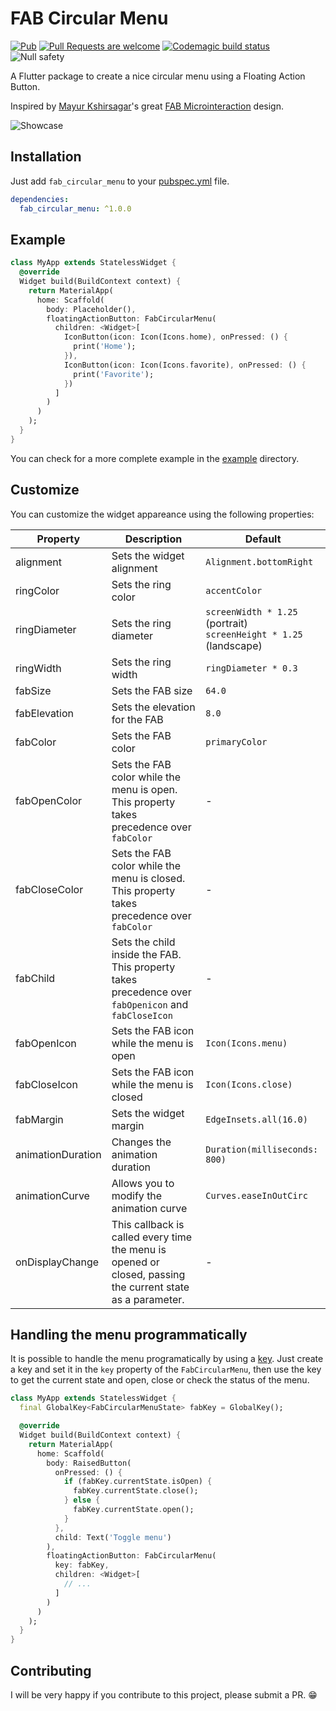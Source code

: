 # FAB Circular Menu 
[![Pub](https://img.shields.io/pub/v/fab_circular_menu.svg)](https://pub.dev/packages/fab_circular_menu)
[![Pull Requests are welcome](https://img.shields.io/badge/license-MIT-blue)](https://github.com/marianocordoba/fab-circular-menu/blob/master/LICENSE)
[![Codemagic build status](https://api.codemagic.io/apps/5cf6ad31434563000a9534d5/5cf6ad31434563000a9534d4/status_badge.svg)](https://codemagic.io/apps/5cf6ad31434563000a9534d5/5cf6ad31434563000a9534d4/latest_build)
![Null safety](https://img.shields.io/badge/null%20safety-true-brightgreen)

A Flutter package to create a nice circular menu using a Floating Action Button.

Inspired by [Mayur Kshirsagar](https://dribbble.com/mayurksgr)'s great [FAB Microinteraction](https://dribbble.com/shots/4354100-Daily-UI-Challenge-Day-75-FAB-Microinteraction) design.

![Showcase](https://i.imgur.com/ErrNnAw.gif)

## Installation

Just add `fab_circular_menu` to your [pubspec.yml](https://flutter.io/using-packages/) file.

```yml
dependencies:
  fab_circular_menu: ^1.0.0
```

## Example

```dart
class MyApp extends StatelessWidget {
  @override
  Widget build(BuildContext context) {
    return MaterialApp(
      home: Scaffold(
        body: Placeholder(),
        floatingActionButton: FabCircularMenu(
          children: <Widget>[
            IconButton(icon: Icon(Icons.home), onPressed: () {
              print('Home');
            }),
            IconButton(icon: Icon(Icons.favorite), onPressed: () {
              print('Favorite');
            })
          ]
        )
      )
    );
  }
}
```

You can check for a more complete example in the [example](https://github.com/marianocordoba/fab-circular-menu/tree/master/example) directory.

## Customize

You can customize the widget appareance using the following properties:

| Property  | Description | Default |
|----------|-------------|---------|
| alignment | Sets the widget alignment | `Alignment.bottomRight` |
| ringColor | Sets the ring color | `accentColor` |
| ringDiameter | Sets the ring diameter | `screenWidth * 1.25` (portrait) <br> `screenHeight * 1.25` (landscape) |
| ringWidth | Sets the ring width | `ringDiameter * 0.3` |
| fabSize | Sets the FAB size | `64.0` |
| fabElevation | Sets the elevation for the FAB | `8.0` |
| fabColor | Sets the FAB color | `primaryColor` |
| fabOpenColor | Sets the FAB color while the menu is open. This property takes precedence over `fabColor` | - |
| fabCloseColor | Sets the FAB color while the menu is closed. This property takes precedence over `fabColor` | - |
| fabChild | Sets the child inside the FAB. This property takes precedence over `fabOpenicon` and `fabCloseIcon` | - |
| fabOpenIcon | Sets the FAB icon while the menu is open | `Icon(Icons.menu)` |
| fabCloseIcon | Sets the FAB icon while the menu is closed | `Icon(Icons.close)` |
| fabMargin | Sets the widget margin | `EdgeInsets.all(16.0)` |
| animationDuration | Changes the animation duration | `Duration(milliseconds: 800)` |
| animationCurve | Allows you to modify the animation curve | `Curves.easeInOutCirc` |
| onDisplayChange | This callback is called every time the menu is opened or closed, passing the current state as a parameter. | - |

## Handling the menu programmatically

It is possible to handle the menu programatically by using a [key](https://api.flutter.dev/flutter/foundation/Key-class.html). Just create a key and set it in the `key` property of the `FabCircularMenu`, then use the key to get the current state and open, close or check the status of the menu.

```dart
class MyApp extends StatelessWidget {
  final GlobalKey<FabCircularMenuState> fabKey = GlobalKey();

  @override
  Widget build(BuildContext context) {
    return MaterialApp(
      home: Scaffold(
        body: RaisedButton(
          onPressed: () {
            if (fabKey.currentState.isOpen) {
              fabKey.currentState.close();
            } else {
              fabKey.currentState.open();
            }
          },
          child: Text('Toggle menu')
        ),
        floatingActionButton: FabCircularMenu(
          key: fabKey,
          children: <Widget>[
            // ...
          ]
        )
      )
    );
  }
}
```

## Contributing

I will be very happy if you contribute to this project, please submit a PR. 😁
